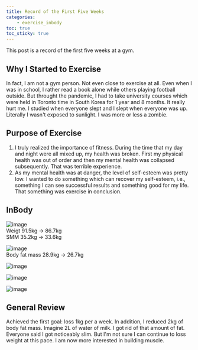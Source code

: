 ```yaml
---
title: Record of the First Five Weeks
categories:
    - exercise_inbody
toc: true
toc_sticky: true
---
```


This post is a record of the first five weeks at a gym.

## Why I Started to Exercise
In fact, I am not a gym person. Not even close to exercise at all. Even when I was in school, I rather read a book alone while others playing football outside. But throught the pandemic, I had to take university courses which were held in Toronto time in South Korea for 1 year and 8 months. It really hurt me. I studied when everyone slept and I slept when everyone was up. Literally I wasn't exposed to sunlight. I was more or less a zombie.

## Purpose of Exercise
1. I truly realized the importance of fitness. During the time that my day and night were all mixed up, my health was broken. First my physical health was out of order and then my mental health was collapsed subsequently. That was terrible experience.  
2. As my mental health was at danger, the level of self-esteem was pretty low. I wanted to do something which can recover my self-esteem, i.e., something I can see successful results and something good for my life. That something was exercise in conclusion.

## InBody
![image](https://user-images.githubusercontent.com/37820059/140509166-37e15c35-f197-44e5-97da-dd24abf92f18.png)  
Weigt 91.5kg -> 86.7kg  
SMM 35.2kg -> 33.6kg  

![image](https://user-images.githubusercontent.com/37820059/140509446-92577ace-8f4f-424a-978a-b9b11b0de352.png)  
Body fat mass 28.9kg -> 26.7kg

![image](https://user-images.githubusercontent.com/37820059/140510430-5af99d79-82d0-4805-964a-ef08695cf95f.png)  

![image](https://user-images.githubusercontent.com/37820059/140510466-2b9a9e16-0a2e-4e50-a3af-455b9b4afcd2.png)  

![image](https://user-images.githubusercontent.com/37820059/140510499-df68a144-b420-458b-ac57-c3b7aae41401.png)  

## General Review
Achieved the first goal: loss 1kg per a week. In addition, I reduced 2kg of body fat mass. Imagine 2L of water of milk. I got rid of that amount of fat. Everyone said I got noticeably slim. But I'm not sure I can continue to loss weight at this pace. I am now more interested in building muscle. 
